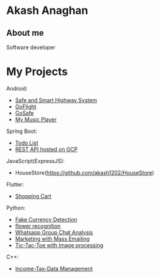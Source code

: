 # Akash Anaghan
## About me

Software developer

# My Projects
Android:

* [Safe and Smart Highway System](https://github.com/akash1202/safe-and-smart-highway)
* [GoFlight](https://github.com/akash1202/Go-Flight)
* [GoSafe](https://github.com/akash1202/GoSafe)
* [My Music Player](https://github.com/akash1202/MyMusicplayer)


Spring Boot:

* [Todo List](https://github.com/akash1202/TodoList)
* [REST API hosted on GCP](https://github.com/akash1202/RestGCP)

JavaScript(ExpressJS):
* HouseStore(https://github.com/akash1202/HouseStore)


Flutter:

* [Shopping Cart](https://github.com/akash1202/shoppingcart)

Python:

* [Fake Currency Detection](https://github.com/akash1202/pythonprojects/tree/first/fake%20currency%20detection)
* [flower recognition](https://github.com/akash1202/pythonprojects/tree/first/flower%20recognition%20with%20python)
* [Whatsapp Group Chat Analysis](https://github.com/akash1202/pythonprojects/tree/first/whatsapp%20group%20chat%20analysis)
* [Marketing with Mass Emailing](https://github.com/akash1202/send_mass_email)
* [Tic-Tac-Toe with Image processing](https://github.com/akash1202/Tic-Tac-Toe-using-image-processing)

C++:
* [Income-Tax-Data Management](https://github.com/akash1202/Income-Tax-Data-management-System)
